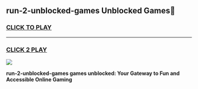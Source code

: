 
## run-2-unblocked-games Unblocked Games👋
<h3>
<a href="https://news.freeplayer.one?title=run-2-unblocked-games&ref=16F">CLICK TO PLAY</a></h3>
<hr>

<h3>
<a href="https://news.freeplayer.one?title=run-2-unblocked-games&ref=16F">CLICK 2 PLAY</a>
  
</h3>

<a href="https://news.freeplayer.one?title=run-2-unblocked-games&ref=16F/"><img src="https://clearcache.store/games.png"></a>


**run-2-unblocked-games games unblocked: Your Gateway to Fun and Accessible Online Gaming**
